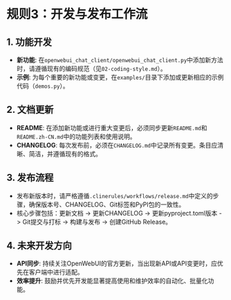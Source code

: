 # 规则3：开发与发布工作流

## 1. 功能开发

-   **新功能**: 在`openwebui_chat_client/openwebui_chat_client.py`中添加新方法时，请遵循现有的编码规范（见`02-coding-style.md`）。
-   **示例**: 为每个重要的新功能或变更，在`examples/`目录下添加或更新相应的示例代码（`demos.py`）。

## 2. 文档更新

-   **README**: 在添加新功能或进行重大变更后，必须同步更新`README.md`和`README.zh-CN.md`中的功能列表和使用说明。
-   **CHANGELOG**: 每次发布前，必须在`CHANGELOG.md`中记录所有变更。条目应清晰、简洁，并遵循现有的格式。

## 3. 发布流程

-   发布新版本时，请严格遵循`.clinerules/workflows/release.md`中定义的步骤，确保版本号、CHANGELOG、Git标签和PyPI包的一致性。
-   核心步骤包括：更新文档 -> 更新CHANGELOG -> 更新pyproject.toml版本 -> Git提交与打标 -> 构建与发布 -> 创建GitHub Release。

## 4. 未来开发方向

-   **API同步**: 持续关注OpenWebUI的官方更新，当出现新API或API变更时，应优先在客户端中进行适配。
-   **效率提升**: 鼓励并优先开发能显著提高使用和维护效率的自动化、批量化功能。
